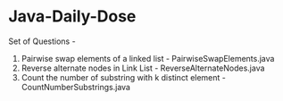 # Java-Daily-Dose

Set of Questions - 
1. Pairwise swap elements of a linked list - PairwiseSwapElements.java
2. Reverse alternate nodes in Link List - ReverseAlternateNodes.java
3. Count the number of substring with k distinct element - CountNumberSubstrings.java
